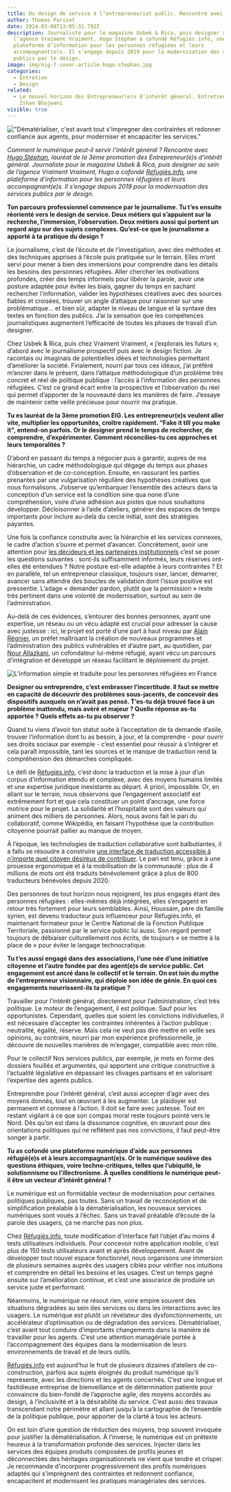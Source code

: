 ```yaml
---
title: Du design de service à l’entrepreneuriat public. Rencontre avec Hugo Stéphan
author: Thomas Parisot
date: 2024-03-08T13:05:31.792Z
description: Journaliste pour le magazine Usbek & Rica, puis designer au sein de
  l’agence Vraiment Vraiment, Hugo Stéphan a cofondé Réfugiés.info, une
  plateforme d’information pour les personnes réfugiées et leurs
  accompagnant(e)s. Il s’engage depuis 2019 pour la modernisation des services
  publics par le design.
image: img/eig-7-cover-article-hugo-stephan.jpg
categories:
  - Entretien
  - Design
related:
  - Le nouvel horizon des Entrepreneur(e)s d’intérêt général. Entretien avec
    Ishan Bhojwani
visible: true
---
```

!["Dématérialiser, c'est avant tout s'impregner des contraintes et redonner confiance aux agents, pour moderniser et encapaciter les services."](/img/eig-7-cover-article-hugo-stephan.jpg "Verbatim d'Hugo Stéphan")

*Comment le numérique peut-il servir l’intérêt général ? Rencontre avec [Hugo Stéphan](/personnes/hugo-stephan/), lauréat de la 3ème promotion des Entrepreneur(e)s d’intérêt général. Journaliste pour le magazine Usbek & Rica, puis designer au sein de l’agence Vraiment Vraiment, Hugo a cofondé [Réfugiés.info](https://refugies.info/), une plateforme d’information pour les personnes réfugiées et leurs accompagnant(e)s. Il s’engage depuis 2019 pour la modernisation des services publics par le design.*

**Ton parcours professionnel commence par le journalisme. Tu t’es ensuite réorienté vers le design de service. Deux métiers qui s’appuient sur la recherche, l’immersion, l’observation. Deux métiers aussi qui portent un regard aigu sur des sujets complexes. Qu’est-ce que le journalisme a apporté à ta pratique du design ?**

Le journalisme, c’est de l’écoute et de l’investigation, avec des méthodes et des techniques apprises à l’école puis pratiquée sur le terrain. Elles m’ont servi pour mener à bien des immersions pour comprendre dans les détails les besoins des personnes réfugiées. Aller chercher les motivations profondes, créer des temps informels pour libérer la parole, avoir une posture adaptée pour éviter les biais, gagner du temps en sachant rechercher l’information, valider les hypothèses créatives avec des sources fiables et croisées, trouver un angle d’attaque pour raisonner sur une problématique… et bien sûr, adapter le niveau de langue et la syntaxe des textes en fonction des publics. J’ai la sensation que les compétences journalistiques augmentent l’efficacité de toutes les phases de travail d’un designer. 

Chez Usbek & Rica, puis chez Vraiment Vraiment, « j’explorais les futurs », d’abord avec le journalisme prospectif puis avec le design fiction. Je racontais ou imaginais de potentielles idées et technologies permettant d’améliorer la société. Finalement, nourri par tous ces idéaux, j’ai préféré m’ancrer dans le présent, dans l’attaque méthodologique d’un problème très concret et réel de politique publique : l’accès à l’information des personnes réfugiées. C’est ce grand écart entre la prospective et l’observation du réel qui permet d’apporter de la nouveauté dans les manières de faire. J’essaye de maintenir cette veille précieuse pour nourrir ma pratique. 

**Tu es lauréat de la 3ème promotion EIG. Les entrepreneur(e)s veulent aller vite, multiplier les opportunités, croître rapidement. “Fake it till you make it", entend-on parfois. Or le designer prend le temps de rechercher, de comprendre, d’expérimenter. Comment réconcilies-tu ces approches et leurs temporalités ?**

D’abord en passant du temps à négocier puis à garantir, auprès de ma hiérarchie, un cadre méthodologique qui dégage du temps aux phases d’observation et de co-conception. Ensuite, en rassurant les parties prenantes par une vulgarisation régulière des hypothèses créatives que nous formalisons. J’observe qu’embarquer l’ensemble des acteurs dans la conception d’un service est la condition sine qua none d’une compréhension, voire d’une adhésion aux pistes que nous souhaitons développer. Décloisonner à l’aide d’ateliers, générer des espaces de temps importants pour inclure au-delà du cercle initial, sont des stratégies payantes. 

Une fois la confiance construite avec la hiérarchie et les services connexes, le cadre d’action s’ouvre et permet d’avancer. Concrètement, avoir une attention pour [les décideurs et les partenaires institutionnels](https://refugies.info/fr/qui-sommes-nous) c’est se poser les questions suivantes : sont-ils suffisamment informés, leurs réserves ont-elles été entendues ? Notre posture est-elle adaptée à leurs contraintes ? Et en parallèle, tel un entrepreneur classique, toujours oser, lancer, démarrer, avancer sans attendre des boucles de validation dont l’issue positive est pressentie. L’adage « demander pardon, plutôt que la permission » reste très pertinent dans une volonté de modernisation, surtout au sein de l’administration.

Au-delà de ces évidences, s’entourer des bonnes personnes, ayant une expertise, un réseau ou un vécu adapté est crucial pour adresser la cause avec justesse : ici, le projet est porté d’une part à haut niveau par [Alain Régnier](/personnes/alain-regnier/), un préfet maîtrisant la création de nouveaux programmes et l’administration des publics vulnérables et d’autre part, au quotidien, par [Nour Allazkani](https://www.youtube.com/watch?v=6AmlmEokbMo), un cofondateur lui-même réfugié, ayant vécu un parcours d’intégration et développé un réseau facilitant le déploiement du projet.

![L’information simple et traduite pour les personnes réfugiées en France](/img/visuel-1-app-ri-image.png "Réfugiés.info")

**Designer ou entreprendre, c’est embrasser l’incertitude. Il faut se mettre en capacité de découvrir des problèmes sous-jacents, de concevoir des dispositifs auxquels on n’avait pas pensé. T’es-tu déjà trouvé face à un problème inattendu, mais avéré et majeur ? Quelle réponse as-tu apportée ? Quels effets as-tu pu observer ?**

Quand tu viens d’avoir ton statut suite à l’acceptation de ta demande d’asile, trouver l’information dont tu as besoin, à jour, et la comprendre - pour ouvrir ses droits sociaux par exemple - c’est essentiel pour réussir à s’intégrer et cela paraît impossible, tant les sources et le manque de traduction rend la compréhension des démarches compliquée. 

Le défi de [Réfugiés.info](https://refugies.info/), c’est donc la traduction et la mise à jour d’un corpus d’information étendu et complexe, avec des moyens humains limités et une expertise juridique inexistante au départ. A priori, impossible. Or, en allant sur le terrain, nous observons que l’engagement associatif est extrêmement fort et que cela constituer un point d’ancrage, une force motrice pour le projet. La solidarité et l’hospitalité sont des valeurs qui animent des milliers de personnes. Alors, nous avons fait le pari du collaboratif, comme Wikipédia, en faisant l’hypothèse que la contribution citoyenne pourrait pallier au manque de moyen. 

À l’époque, les technologies de traduction collaborative sont balbutiantes, il a fallu se résoudre à construire [une interface de traduction accessible à n’importe quel citoyen désireux de contribuer](https://refugies.info/fr/traduire). Le pari est tenu, grâce à une prouesse ergonomique et à la mobilisation de la communauté : plus de 4 millions de mots ont été traduits bénévolement grâce à plus de 800 traducteurs bénévoles depuis 2020. 

Des personnes de tout horizon nous rejoignent, les plus engagés étant des personnes réfugiées : elles-mêmes déjà intégrées, elles s’engagent en retour très fortement pour leurs semblables. Ainsi, Houssam, père de famille syrien, est devenu traducteur puis influenceur pour Réfugiés.info, et maintenant formateur pour le Centre National de la Fonction Publique Territoriale, passionné par le service public lui aussi. Son regard permet toujours de débiaiser culturellement nos écrits, de toujours « se mettre à la place de » pour éviter le langage technocratique.

**Tu t’es aussi engagé dans des associations, l’une née d’une initiative citoyenne et l’autre fondée par des agent(e)s de service public. Cet engagement est ancré dans le collectif et le terrain. On est loin du mythe de l’entrepreneur visionnaire, qui déploie son idée de génie. En quoi ces engagements nourrissent-ils ta pratique ?**

Travailler pour l’intérêt général, directement pour l’administration, c’est très politique. Le moteur de l’engagement, il est politique. Sauf pour les opportunistes. Cependant, quelles que soient les convictions individuelles, il est nécessaire d’accepter les contraintes inhérentes à l’action publique : neutralité, égalité, réserve. Mais cela ne veut pas dire mettre en veille ses opinions, au contraire, nourri par mon expérience professionnelle, je découvre de nouvelles manières de m’engager, compatible avec mon rôle.

Pour le collectif Nos services publics, par exemple, je mets en forme des dossiers fouillés et argumentés, qui apportent une critique constructive à l’actualité législative en dépassant les clivages partisans et en valorisant l’expertise des agents publics. 

Entreprendre pour l’intérêt général, c’est aussi accepter d’agir avec des moyens donnés, tout en œuvrant à les augmenter. Le plaidoyer est permanent et connexe à l’action. Il doit se faire avec justesse. Tout en restant vigilant à ce que son compas moral reste toujours pointé vers le Nord. Dès qu’on est dans la dissonance cognitive, en œuvrant pour des orientations politiques qui ne reflètent pas nos convictions, il faut peut-être songer à partir. 

**Tu as cofondé** [](https://refugies.info/)**une plateforme numérique d’aide aux personnes réfugié(e)s et à leurs accompagnant(e)s. Or le numérique soulève des questions éthiques, voire techno-critiques, telles que l’ubiquité, le solutionnisme ou l’illectronisme. À quelles conditions le numérique peut-il être un vecteur d’intérêt général ?**

Le numérique est un formidable vecteur de modernisation pour certaines politiques publiques, pas toutes. Sans un travail de reconception et de simplification préalable à la dématérialisation, les nouveaux services numériques sont voués à l’échec. Sans un travail préalable d’écoute de la parole des usagers, ça ne marche pas non plus. 

Chez [Réfugiés.info](https://refugies.info/), toute modification d’interface fait l’objet d’au moins 4 tests utilisateurs individuels. Pour concevoir notre application mobile, c’est plus de 150 tests utilisateurs avant et après développement. Avant de développer tout nouvel espace fonctionnel, nous organisons une immersion de plusieurs semaines auprès des usagers ciblés pour vérifier nos intuitions et comprendre en détail les besoins et les usages. C’est un temps gagné ensuite sur l’amélioration continue, et c’est une assurance de produire un service juste et performant.

Néanmoins, le numérique ne résout rien, voire empire souvent des situations dégradées au sein des services ou dans les interactions avec les usagers. Le numérique est plutôt un révélateur des dysfonctionnements, un accélérateur d’optimisation ou de dégradation des services. Dématérialiser, c’est avant tout conduire d’importants changements dans la manière de travailler pour les agents. C’est une attention managériale portée à l’accompagnement des équipes dans la modernisation de leurs environnements de travail et de leurs outils. 

[Réfugiés.info](https://refugies.info/fr) est aujourd’hui le fruit de plusieurs dizaines d’ateliers de co-construction, parfois aux sujets éloignés du produit numérique qu’il représente, avec les directions et les agents concernés. C’est une longue et fastidieuse entreprise de bienveillance et de détermination patiente pour convaincre du bien-fondé de l’approche agile, des moyens accordés au design, à l’inclusivité et à la désirabilité du service. C’est aussi des travaux transcendant notre périmètre et allant jusqu’à la cartographie de l’ensemble de la politique publique, pour apporter de la clarté à tous les acteurs. 

On est loin d’une question de réduction des moyens, trop souvent invoquée pour justifier la dématérialisation. À l’inverse, le numérique est un prétexte heureux à la transformation profonde des services. Injecter dans les services des équipes produits composées de profils jeunes et déconnectées des héritages organisationnels ne vient que tendre et crisper. Je recommande d’incorporer progressivement des profils numériques adaptés qui s’imprègnent des contraintes et redonnent confiance, encapacitent et modernisent les pratiques managériales des services.